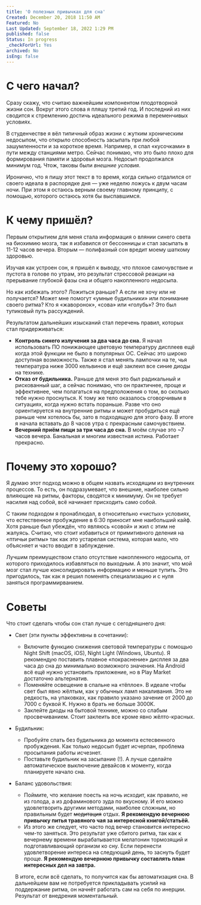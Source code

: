 ```yaml
---
title: 'О полезных привычках для сна'
Created: December 20, 2018 11:50 AM
Featured: No
Last Updated: September 18, 2022 1:29 PM
published: false
Status: In progress
_checkForUrl: Yes
archived: No
isEng: false
---
```


# С чего начал?

Сразу скажу, что считаю важнейшим компонентом плодотворной жизни сон. Вокруг этого слова я пляшу третий год. И последний из них сводится к стремлению достичь идеального режима в переменчивых условиях.

В студенчестве я вёл типичный образ жизни с жутким хроническим недосыпом, что открыло способность засыпать при любой зашумленности и за короткое время. Например, я спал «кусочками» в пути между станциями метро. Сейчас понимаю, что это было плохо для формирования памяти и здоровья мозга. Недосып продолжался минимум год. Чтож, таковы были *внешние условия*.

Иронично, что я пишу этот текст в то время, когда сильно отдалился от своего идеала в распорядке дня — уже неделю ложусь к двум часам ночи. При этом я остаюсь верным своему главному принципу, с помощью, которого остаюсь хотя бы выспавшимся.

# К чему пришёл?

Первым открытием для меня стала информация о влянии синего света на биохимию мозга, так я избавился от бессонницы и стал засыпать в 11-12 часов вечера. Вторым — полифазный сон вредит моему шаткому здоровью.

Изучая как устроен сон, я пришёл к выводу, что плохое самочувствие и пустота в голове по утрам, это результат стрессовой реакции на прерывание глубокой фазы сна и общего накопленного недосыпа.

Но как избежать этого? Ложиться раньше? А если не хочу или не получается? Может мне помогут «умные будильники» или понимание своего ритма? Кто я «жаворонок», «сова» или «голубь»? Это был тупиковый путь рассуждений.

Результатом дальнейших изысканий стал перечень правил, которых стал придерживаться:

- **Контроль синего излучения за два часа до сна.**
Я начал использовать ПО понижающее цветовую температуру дисплеев ещё когда этой функции не было в популярных ОС. Сейчас это широко доступная возможность. Также я стал менять лампочки на те, чья температура ниже 3000 кельвинов и ещё заклеил все синие диоды на технике.
- **Отказ от будильника.**
Раньше для меня это был радикальный и рискованный шаг, а сейчас понимаю, что он практичнее, проще и эффективнее, чем полагаться на предположения о том, во сколько тебе нужно проснуться. К тому же тело оказалось сговорчивым в ситуациях, когда нужно встать пораньше. Разве что оно ориентируется на внутренние ритмы и может пробудиться ещё раньше чем хотелось бы, зато в подходящую для этого фазу. В итоге я начала вставать до 8 часов утра с прекрасным самочувствием.
- **Вечерний приём пищи за три часа до сна.**
В моём случае это ~7 часов вечера. Банальная и многим известная истина. Работает прекрасно.

# Почему это хорошо?

Я думаю этот подход можно в общем назвать исходящим из внутренних процессов. То есть, он подразумевает, что внешние, наиболее сильно влияющие на ритмы, факторы, сводятся к минимуму. Он не требует насилия над собой, всё начинает присходить само собой.

С таким подходом я пронаблюдал, в относительно «чистых» условиях, что естественное пробуждение в 6:30 приносит мне наибольший кайф. Хотя раньше был убеждён, что являюсь «совой» и жил с этим не жалуясь. Считаю, что стоит избавиться от примитивного деления на «птичьи ритмы» так как это устарелая система, которая мало, что объясняет и часто вводит в заблуждение.

Лучшим преимуществом стало отсутствие накопленного недосыпа, от которого приходилось избавляться по выходным. А это значит, что мой мозг стал лучше консолидировать информацию и меньше тупить. Это пригодилось, так как я решил поменять специализацию и с нуля заняться программирванием.

# Советы

Что стоит сделать чтобы сон стал лучше с сегодняшнего дня:

- Свет (эти пункты эффективны в сочетании):
    - Включите функцию снижения световой температуры с помощью Night Shift (macOS, iOS), Night Light (Windows, Ubuntu). Я рекомендую поставить плавное «покраснение» дисплея за два часа до сна до минимально возможного значения. На Android всё ещё нужно установить приложение, но в Play Market достаточно альтернатив.
    - Поменяйте освещение в спальне на «тёплое». В идеале чтобы свет был явно жёлтым, как у обычных ламп накаливания. Это не редкость, на упаковках, как правило указано зачение от 2000 до 7000 с буквой K. Нужно в брать не больше 3000K.
    - Заклейте диоды на бытовой технике, можно со слабым просвечиванием. Стоит заклеить все кроме явно жёлто-красных.
- Будильник:
    - Пробуйте спать без будильника до момента естесвенного пробуждения. Как только недосып будет исчерпан, проблема просыпания работы исчезнет.
    - Поставьте будильник на засыпание (!). А лучше сделайте автоматическое выключение девайсов к моменту, когда планируете начало сна.
- Баланс удовольствия:
    - Поймите, что желание поесть на ночь исходит, как правило, не из голода, а из дофаминового зуда по вкусному. И его можно удовлетворить другими методами, наиболее сложным, но правильным будет ~~медитация~~ отдых.
    **Я рекомендую вечернюю привычку питья травяного чая за интересной книгой/статьёй.**
    - Из этого же следует, что часто под вечер становится интересно чем-то заняться. Это результат уже сбитого ритма, так как к вечернему времени вырабатывается мелатонин тормозящий и подготавливающий организм ко сну. Если перенести удовлетворение интереса на следующий день, то заснуть будет проще.
    **Я рекомендую вечернюю привычку составлять план интересных дел на завтра.**
    
    В итоге, если всё сделать, то получится как бы автоматизация сна. В дальнейшем вам не потребуется прикладывать усилий на поддержание ритма, он начнёт работать сам на себя по инерции. Результат от внедрения моментальный.